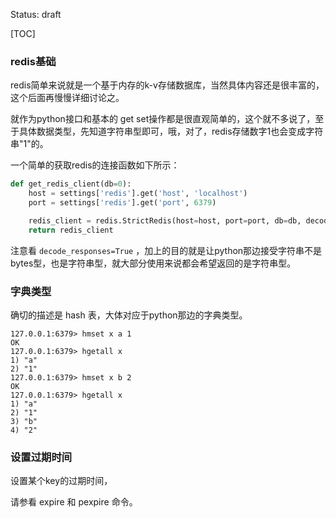 Status: draft

[TOC]



### redis基础

redis简单来说就是一个基于内存的k-v存储数据库，当然具体内容还是很丰富的，这个后面再慢慢详细讨论之。

就作为python接口和基本的 get set操作都是很直观简单的，这个就不多说了，至于具体数据类型，先知道字符串型即可，哦，对了，redis存储数字1也会变成字符串"1"的。

一个简单的获取redis的连接函数如下所示：

```python
def get_redis_client(db=0):
    host = settings['redis'].get('host', 'localhost')
    port = settings['redis'].get('port', 6379)

    redis_client = redis.StrictRedis(host=host, port=port, db=db, decode_responses=True)
    return redis_client
```

注意看 `decode_responses=True` ，加上的目的就是让python那边接受字符串不是bytes型，也是字符串型，就大部分使用来说都会希望返回的是字符串型。



### 字典类型

确切的描述是 hash 表，大体对应于python那边的字典类型。

```
127.0.0.1:6379> hmset x a 1
OK
127.0.0.1:6379> hgetall x
1) "a"
2) "1"
127.0.0.1:6379> hmset x b 2
OK
127.0.0.1:6379> hgetall x
1) "a"
2) "1"
3) "b"
4) "2"
```



### 设置过期时间

设置某个key的过期时间，

请参看 expire 和 pexpire 命令。



